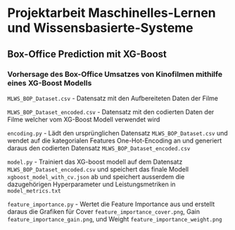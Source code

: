 # Projektarbeit Maschinelles-Lernen und Wissensbasierte-Systeme

## Box-Office Prediction mit XG-Boost

### Vorhersage des Box-Office Umsatzes von Kinofilmen mithilfe eines XG-Boost Modells

`MLWS_BOP_Dataset.csv` - Datensatz mit den Aufbereiteten Daten der Filme

`MLWS_BOP_Dataset_encoded.csv` - Datensatz mit den codierten Daten der Filme welcher vom XG-Boost Modell verwendet wird

`encoding.py` - Lädt den ursprünglichen Datensatz `MLWS_BOP_Dataset.csv` und wendet auf die kategorialen Features One-Hot-Encoding an und generiert daraus den codierten Datensatz `MLWS_BOP_Dataset_encoded.csv`

`model.py` - Trainiert das XG-boost modell auf dem Datensatz `MLWS_BOP_Dataset_encoded.csv` und speichert das finale Modell `xgboost_model_with_cv.json` ab und speichert ausserdem die dazugehörigen Hyperparameter und Leistungsmetriken in `model_metrics.txt`

`feature_importance.py` - Wertet die Feature Importance aus und erstellt daraus die Grafiken für Cover `feature_importance_cover.png`, Gain `feature_importance_gain.png`, und Weight `feature_importance_weight.png`